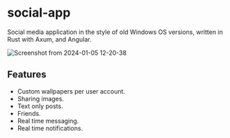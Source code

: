 # social-app

Social media application in the style of old Windows OS versions, written in Rust with Axum, and Angular.

![Screenshot from 2024-01-05 12-20-38](https://github.com/OwczarekGit/social-app/assets/32412218/4069a4a9-25cd-4151-a286-55a00c2bb71b)

## Features
- Custom wallpapers per user account.
- Sharing images.
- Text only posts.
- Friends.
- Real time messaging.
- Real time notifications.
